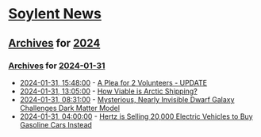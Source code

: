 # [Soylent News](../../../README.md)

## [Archives](../../index.md) for [2024](../index.md)

### [Archives](../../index.md) for [2024-01-31](index.md)

* [2024-01-31, 15:48:00](https://soylentnews.org/meta/article.pl?sid=24/01/28/1839235&from=rss) - [A Plea for 2 Volunteers - UPDATE](https://soylentnews.org/meta/article.pl?sid=24/01/28/1839235&from=rss)
* [2024-01-31, 13:05:00](https://soylentnews.org/article.pl?sid=24/01/30/0628237&from=rss) - [How Viable is Arctic Shipping?](https://soylentnews.org/article.pl?sid=24/01/30/0628237&from=rss)
* [2024-01-31, 08:31:00](https://soylentnews.org/article.pl?sid=24/01/30/0014219&from=rss) - [Mysterious, Nearly Invisible Dwarf Galaxy Challenges Dark Matter Model](https://soylentnews.org/article.pl?sid=24/01/30/0014219&from=rss)
* [2024-01-31, 04:00:00](https://soylentnews.org/article.pl?sid=24/01/29/2358253&from=rss) - [Hertz is Selling 20,000 Electric Vehicles to Buy Gasoline Cars Instead ](https://soylentnews.org/article.pl?sid=24/01/29/2358253&from=rss)
